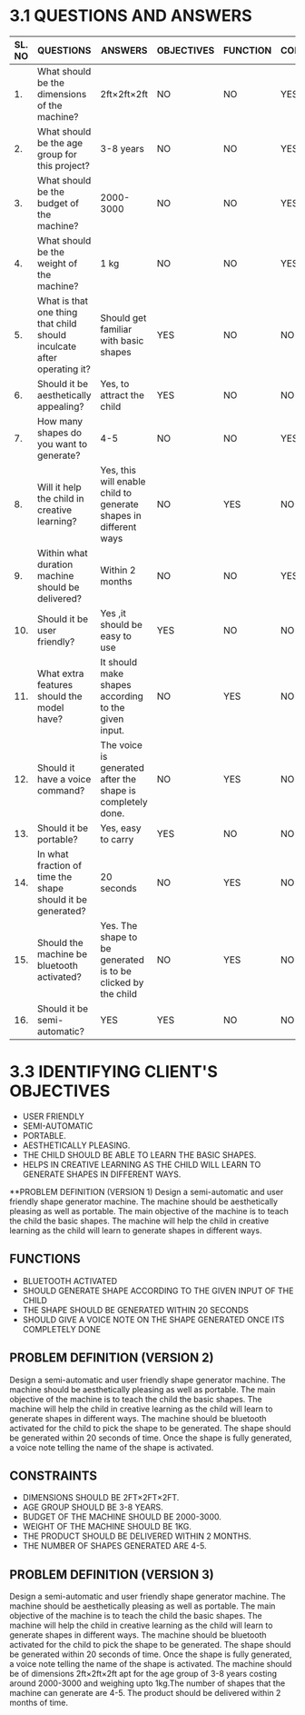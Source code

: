 # ****3.1 QUESTIONS AND ANSWERS****
|SL. NO|QUESTIONS|ANSWERS|OBJECTIVES|FUNCTION|CONSTRAINT|
|------|---------|-------|----------|--------|----------|
|1.|What should be the dimensions of the machine?|2ft×2ft×2ft|NO|NO|YES|
|2.|What should be the age group for this project?|3-8 years|NO|NO|YES|
|3.|What should be the budget of the machine?|2000-3000|NO|NO|YES|
|4.|What should be the weight of the machine?| 1 kg |NO|NO|YES|
|5.|What is that one thing that child should inculcate after operating it?|Should get familiar with basic shapes|YES|NO|NO|
|6.|Should it be aesthetically appealing?|Yes, to attract the child |YES|NO|NO|
|7.|How many shapes do you want to generate?|4-5|NO|NO|YES|
|8.|Will it help the child in creative learning?|Yes, this will enable child to generate shapes in different ways |NO|YES|NO| 
|9.| Within what duration machine should be delivered?|Within 2 months |NO|NO|YES|
|10.| Should it be user friendly?|Yes ,it should be easy to use |YES|NO|NO|
|11.| What extra features should the model have?|It should make shapes according to the given input. |NO|YES|NO| 
|12.| Should it have a voice command?|The voice is generated after the shape is completely done. |NO|YES|NO|
|13.| Should it be portable?|Yes, easy to carry |YES|NO|NO|
|14.| In what fraction of time the shape should it be generated?|20 seconds |NO|YES|NO|
|15.| Should the machine be bluetooth activated?|Yes. The shape to be generated is to be clicked by the child |NO|YES|NO|
|16.| Should it be semi-automatic?|YES|YES|NO|NO|





# ****3.3 IDENTIFYING CLIENT'S OBJECTIVES****
* USER FRIENDLY
* SEMI-AUTOMATIC
* PORTABLE.
* AESTHETICALLY PLEASING.
* THE CHILD SHOULD BE ABLE TO LEARN THE BASIC SHAPES.
* HELPS IN CREATIVE LEARNING AS THE CHILD WILL LEARN TO GENERATE SHAPES IN DIFFERENT WAYS.





**PROBLEM DEFINITION (VERSION 1)
Design a semi-automatic and  user friendly shape generator machine. The machine should be aesthetically pleasing as well as portable. The main objective of the machine is to teach the child the basic shapes. The machine will help the child in creative learning as the child will learn to generate shapes in different ways.


## **FUNCTIONS**
* BLUETOOTH ACTIVATED
* SHOULD GENERATE SHAPE ACCORDING TO THE GIVEN INPUT OF THE CHILD
* THE SHAPE SHOULD BE GENERATED WITHIN 20 SECONDS
* SHOULD GIVE A VOICE NOTE ON THE SHAPE GENERATED ONCE ITS COMPLETELY DONE


## **PROBLEM DEFINITION (VERSION 2)**
Design a semi-automatic and  user friendly shape generator machine. The machine should be aesthetically pleasing as well as portable. The main objective of the machine is to teach the child the basic shapes. The machine will help the child in creative learning as the child will learn to generate shapes in different ways. The machine should be bluetooth activated for the child to pick the shape to be generated. The shape should be generated within 20 seconds of time. Once the shape is fully generated, a voice note telling the name of the shape is activated. 

## **CONSTRAINTS**
* DIMENSIONS SHOULD BE 2FT×2FT×2FT.
* AGE GROUP SHOULD BE 3-8 YEARS.
* BUDGET OF THE MACHINE SHOULD BE 2000-3000.
* WEIGHT OF THE MACHINE SHOULD BE 1KG.
* THE PRODUCT SHOULD BE DELIVERED WITHIN 2 MONTHS.
* THE NUMBER OF SHAPES GENERATED ARE 4-5.


## **PROBLEM DEFINITION (VERSION 3)**
Design a semi-automatic and  user friendly shape generator machine. The machine should be aesthetically pleasing as well as portable. The main objective of the machine is to teach the child the basic shapes. The machine will help the child in creative learning as the child will learn to generate shapes in different ways. The machine should be bluetooth activated for the child to pick the shape to be generated. The shape should be generated within 20 seconds of time. Once the shape is fully generated, a voice note telling the name of the shape is activated. The machine should be of dimensions 2ft×2ft×2ft apt for the age group of 3-8 years costing around 2000-3000 and weighing upto 1kg.The number of shapes that the machine can generate are 4-5. The product should be delivered within 2 months of time.









